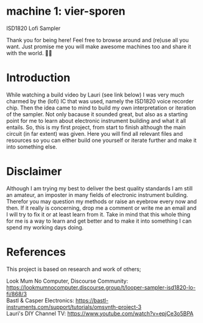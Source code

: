# machine 1: vier-sporen
ISD1820 Lofi Sampler


Thank you for being here! Feel free to browse around and (re)use all you want. Just promise me you will make awesome machines too and share it with the world. ✌🏼

# Introduction
While watching a build video by Lauri (see link below) I was very much charmed by the (lofi) IC that was used, namely the ISD1820 voice recorder chip. Then the idea came to mind to build my own interpretation or iteration of the sampler. Not only bacause it sounded great, but also as a starting point for me to learn about electronic instrument building and what it all entails. So, this is my first project, from start to finish although the main circuit (in far extent) was given. Here you will find all relevant files and resources so you can either build one yourself or iterate further and make it into something else.

# Disclaimer

Although I am trying my best to deliver the best quality standards I am still an amateur, an imposter in many fields of electronic instrument building. Therefor you may question my methods or raise an eyebrow every now and then. If it really is concerning, drop me a comment or write me an email and I will try to fix it or at least learn from it. Take in mind that this whole thing for me is a way to learn and get better and to make it into something I can spend my working days doing.

# References
This project is based on research and work of others;

Look Mum No Computer, Discourse Community: https://lookmumnocomputer.discourse.group/t/looper-sampler-isd1820-lo-fi/868/3 <br>
Bastl & Casper Electronics: https://bastl-instruments.com/support/tutorials/omsynth-project-3 <br>
Lauri's DIY Channel TV: https://www.youtube.com/watch?v=epjCe3o5BPA <br>
